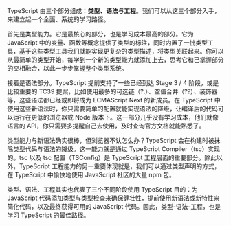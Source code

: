 TypeScript 由三个部分组成：**类型、语法与工程**。我们可以从这三个部分入手，来建立起一个全面、系统的学习路径。

首先是类型能力。它是最核心的部分，也是学习成本最高的部分。它为 JavaScript 中的变量、函数等概念提供了类型的标注，同时内置了一批类型工具，基于这些类型工具我们就能实现更复杂的类型描述，将类型关联起来。你可以从最简单的类型开始，每学到一个新的类型能力就添加上去，思考它和已掌握部分的交相融合，以此一步步掌握整个类型系统。

接着是语法部分。TypeScript 提前支持了一些已经到达 Stage 3 / 4 阶段，或是比较重要的 TC39 提案，比如使用最多的可选链（?.）、空值合并（??）、装饰器等，这些语法都已经或即将成为 ECMAScript Next 的新成员。在 TypeScript 中使用这些新语法时，你只需要简单的配置就能实现语法的降级，让编译后的代码可以运行在更低的浏览器或 Node 版本下。这一部分几乎没有学习成本，他们就像语言的 API，你只需要多提醒自己去使用，及时查询官方文档就能熟悉了。

类型能力与新语法确实很棒，但浏览器不认怎么办？TypeScript 会在构建时被抹除类型代码与语法的降级。这一能力就是通过 TypeScript Compiler（tsc）实现的。tsc 以及 tsc 配置（TSConfig）是 TypeScript 工程层面的重要部分。除此以外，TypeScript 工程能力的另一重要体现就是，我们可以通过类型声明的方式，在 TypeScript 中愉快地使用 JavaScript 社区的大量 npm 包。

类型、语法、工程其实也代表了三个不同阶段使用 TypeScript 目的：为 JavaScript 代码添加类型与类型检查来确保健壮性，提前使用新语法或新特性来简化代码，以及最终获得可用的 JavaScript 代码。因此，类型-语法-工程，也是学习 TypeScript 的最佳路径。